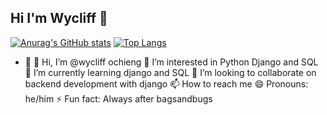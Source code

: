 ## Hi I'm Wycliff 👋

[![Anurag's GitHub stats](https://github-readme-stats.vercel.app/api?username=wycliff-ochieng)](https://github.com/wycliff-ochieng/github-readme-stats)
[![Top Langs](https://github-readme-stats.vercel.app/api/top-langs/?username=wycliff-ochieng)](https://github.com/wycliff-ochieng/github-readme-stats)

- 🔭 👋 Hi, I’m @wycliff ochieng
👀 I’m interested in Python Django and SQL
🌱 I’m currently learning django and SQL
💞️ I’m looking to collaborate on backend development with django
📫 How to reach me
😄 Pronouns: he/him
⚡ Fun fact: Always after bagsandbugs
  
